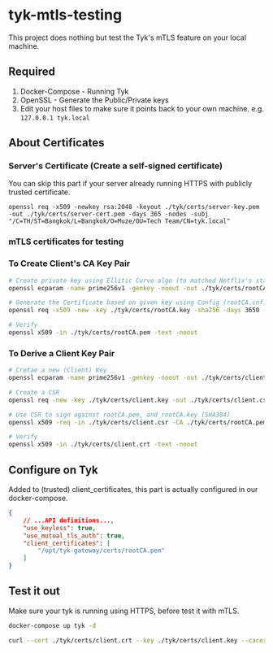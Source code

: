 # tyk-mtls-testing

This project does nothing but test the Tyk's mTLS feature on your local machine.

## Required

1. Docker-Compose - Running Tyk
1. OpenSSL - Generate the Public/Private keys
1. Edit your host files to make sure it points back to your own machine. e.g. `127.0.0.1 tyk.local`

## About Certificates

### Server's Certificate (Create a self-signed certificate)

You can skip this part if your server already running HTTPS with publicly trusted certificate.

```
openssl req -x509 -newkey rsa:2048 -keyout ./tyk/certs/server-key.pem -out ./tyk/certs/server-cert.pem -days 365 -nodes -subj "/C=TH/ST=Bangkok/L=Bangkok/O=Muze/OU=Tech Team/CN=tyk.local"
```

### mTLS certificates for testing

### To Create Client's CA Key Pair

```bash
# Create private key using Ellitic Curve algo (to matched Netflix's standard)
openssl ecparam -name prime256v1 -genkey -noout -out ./tyk/certs/rootCA.key

# Generate the Certificate based on given key using Config (rootCA.cnf)
openssl req -x509 -new -key ./tyk/certs/rootCA.key -sha256 -days 3650 -out ./tyk/certs/rootCA.pem

# Verify
openssl x509 -in ./tyk/certs/rootCA.pem -text -noout
```

### To Derive a Client Key Pair

```bash
# Cretae a new (Client) Key
openssl ecparam -name prime256v1 -genkey -noout -out ./tyk/certs/client.key

# Create a CSR
openssl req -new -key ./tyk/certs/client.key -out ./tyk/certs/client.csr -subj "/C=TH/ST=Bangkok/L=Bangkok/O=Client Organization/OU=IT Department/CN=Client1"

# Use CSR to sign against rootCA.pem, and rootCA.key (SHA384)
openssl x509 -req -in ./tyk/certs/client.csr -CA ./tyk/certs/rootCA.pem -CAkey ./tyk/certs/rootCA.key -CAcreateserial -out ./tyk/certs/client.crt -days 365

# Verify
openssl x509 -in ./tyk/certs/client.crt -text -noout
```

## Configure on Tyk

Added to (trusted) client_certificates, this part is actually configured in our docker-compose.

```json
{
    // ...API definitions...,
    "use_keyless": true,
    "use_mutual_tls_auth": true,
    "client_certificates": [
        "/opt/tyk-gateway/certs/rootCA.pem"
    ]
}
```

## Test it out

Make sure your tyk is running using HTTPS, before test it with mTLS.

```bash
docker-compose up tyk -d
```

```bash
curl --cert ./tyk/certs/client.crt --key ./tyk/certs/client.key --cacert ./tyk/certs/server-cert.pem https://tyk.local/api/path
```
